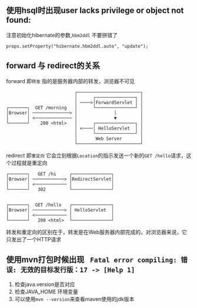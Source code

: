 ##  使用hsql时出现user lacks privilege or object not found:

注意初始化hibernate的参数,`hbm2ddl` 不要拼错了
```shell
props.setProperty("hibernate.hbm2ddl.auto", "update");
```

## forward 与 redirect的关系

forward 即`转发` 指的是服务器内部的转发，浏览器不可见 
```ascii
                          ┌────────────────────────┐
                          │      ┌───────────────┐ │
                          │ ────>│ForwardServlet │ │
┌───────┐  GET /morning   │      └───────────────┘ │
│Browser│ ──────────────> │              │         │
│       │ <────────────── │              ▼         │
└───────┘    200 <html>   │      ┌───────────────┐ │
                          │ <────│ HelloServlet  │ │
                          │      └───────────────┘ │
                          │       Web Server       │
                          └────────────────────────┘
```
redirect 即`重定向` 它会立刻根据`Location`的指示发送一个新的`GET /hello`请求，这个过程就是重定向
```ascii
┌───────┐   GET /hi     ┌───────────────┐
│Browser│ ────────────> │RedirectServlet│
│       │ <──────────── │               │
└───────┘   302         └───────────────┘


┌───────┐  GET /hello   ┌───────────────┐
│Browser│ ────────────> │ HelloServlet  │
│       │ <──────────── │               │
└───────┘   200 <html>  └───────────────┘
```

转发和重定向的区别在于，转发是在Web服务器内部完成的，对浏览器来说，它只发出了一个HTTP请求

## 使用mvn打包时候出现 ` Fatal error compiling: 错误: 无效的目标发行版：17 -> [Help 1]`
1. 检查java.version是否对应
2. 检查JAVA_HOME 环境变量
3. 可以使用`mvn --version`来查看maven使用的jdk版本